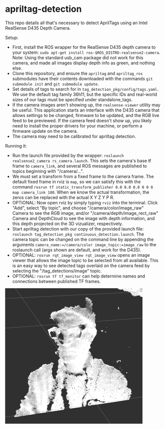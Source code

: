 # apriltag-detection

This repo details all that's necessary to detect AprilTags using an Intel RealSense D435 Depth Camera.

Setup:
 - First, install the ROS wrapper for the RealSense D435 depth camera to your system: `sudo apt-get install ros-$ROS_DISTRO-realsense2-camera`. Note: Using the standard usb_cam package did not work for this camera, and made all images display depth info as green, and nothing else.
 - Clone this repository, and ensure the `apriltag` and `apriltag_ros` submodules have their contents downloaded with the commands `git submodule init` and `git submodule update`.
 - Set details of tags to search for in `tag_detection_pkg/config/tags.yaml`. We use the default tag family 36h11, but the specific IDs and real-world sizes of our tags must be specified under standalone_tags.
 - If the camera images aren't showing up, the `realsense-viewer` utility may be useful. This application starts an interface with the D435 camera that allows settings to be changed, firmware to be updated, and the RGB live feed to be previewed. If the camera feed doesn't show up, you likely need to install the proper drivers for your machine, or perform a firmware update on the camera.
 - The camera may need to be calibrated for apriltag detection.

Running it:
 - Run the launch file provided by the wrapper: `roslaunch realsense2_camera rs_camera.launch`. This sets the camera's base tf frame to `camera_link`, and several ROS messages are published to topics beginning with "/camera/...".
 - We must set a transform from a fixed frame to the camera frame. The default fixed frame in rviz is `map`, so we can satisfy this with the command `rosrun tf static_transform_publisher 0.0 0.0 0.0 0 0 0 map camera_link 100`. When we know the actual transformation, the zeros can be replaced with the actual X Y Z Y P R.
 - OPTIONAL: Now open rviz by simply typing `rviz` into the terminal. Click "Add", select "By topic", and choose "/camera/color/image_raw" Camera to see the RGB image, and/or "/camera/depth/image_rect_raw" Camera and DepthCloud to see the image with depth information, and this depth projected on the 3D vizualizer, respectively.
 - Start apriltag detection with our copy of the provided launch file: `roslaunch tag_detection_pkg continuous_detection.launch`. The camera topic can be changed on the command line by appending the arguments `camera_name:=/camera/color image_topic:=image_raw` to the roslaunch call (args shown are default, and work for the D435).
 - OPTIONAL: `rosrun rqt_image_view rqt_image_view` opens an image viewer that allows the image topic to be selected from all available. This is an easy way to see detected tags overlaid on the camera feed by selecting the "/tag_detections/image" topic.
 - OPTIONAL: `rosrun tf tf_monitor` can help determine names and connections between published TF frames.

![A 3D DepthCloud shown in rviz.](kevin_is_a_pointcloud.png)